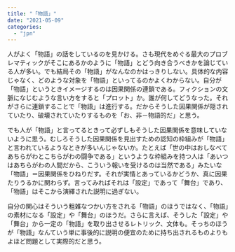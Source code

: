 ```yaml
---
title: "「物語」"
date: "2021-05-09"
categories: 
  - "jpn"
---
```


人がよく「物語」の話をしているのを見かける。さも現代をめぐる最大のプロブレマティックがそこにあるかのように「物語」とどう向き合うべきかを論じている人が多い。でも結局その「物語」がなんなのかはっきりしない。具体的な内容じゃなく、どのような対象を「物語」といってるのかよくわからない。自分が「物語」というときイメージするのは因果関係の連鎖である。フィクションの文脈になじむような言い方をすると「プロット」か。誰が何してどうなった。それがさらに連鎖することで「物語」は進行する。だからそうした因果関係が隠されていたり、破壊されていたりするものを「お、非－物語的だ」と思う。

でも人が「物語」と言ってるときって必ずしもそうした因果関係を意味していないように思う。むしろそうした因果関係を見出すための認知の枠組みが「物語」と言われているようなときが多いんじゃないか。たとえば「世の中はおしなべてあちらがわとこちらがわの闘争である」というような枠組みを持つ人は「あいつはあちらがわの人間だから、こういう報いを受けるのは当然である」みたいな「物語」＝因果関係をひねりだす。それが実情とあっているかどうか、真に因果たりうるかに関わらず。言ってみればそれは「設定」であって「舞台」であり、「物語」はそこから演繹された説明に過ぎない。

自分の関心はそういう粗雑なつかい方をされる「物語」のほうではなく、「物語」の素材になる「設定」や「舞台」のほうだ。さらに言えば、そうした「設定」や「舞台」から一定の「物語」を取り出させるレトリック、文体も。そっちのほうが「物語」なんていう単に事後的に説明の便宜のために持ち出されるものよりもよほど問題として実際的だと思う。
